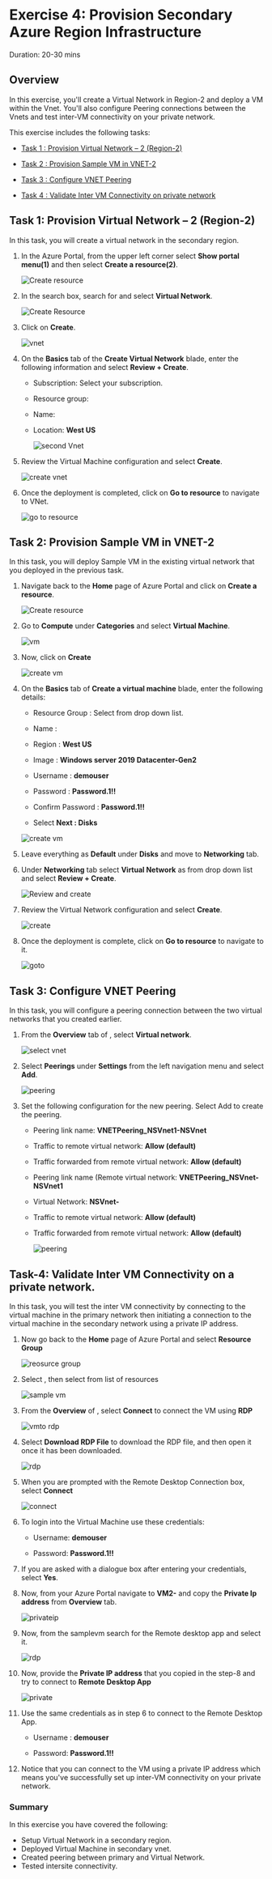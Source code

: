 # Exercise 4:  Provision Secondary Azure Region Infrastructure 
 
 Duration: 20-30 mins
 
 ## Overview
 
 In this exercise, you'll create a Virtual Network in Region-2 and deploy a VM within the Vnet. You'll also configure Peering connections between the Vnets and test inter-VM connectivity on your private network.
 
 This exercise includes the following tasks:
 
*  [Task 1 : Provision Virtual Network – 2 (Region-2)](https://github.com/CloudLabsAI-Azure/AIW-Azure-Network-Solutions/blob/main/LabFiles/4.%20Provision-secondary-azure-region-infrastructure.md#task-1-provision-virtual-network--2-region-2)

*  [Task 2 : Provision Sample VM in VNET-2](https://github.com/CloudLabsAI-Azure/AIW-Azure-Network-Solutions/blob/main/LabFiles/4.%20Provision-secondary-azure-region-infrastructure.md#task-2-provision-sample-vm-in-vnet-2)

*  [Task 3 : Configure VNET Peering](https://github.com/CloudLabsAI-Azure/AIW-Azure-Network-Solutions/blob/main/LabFiles/4.%20Provision-secondary-azure-region-infrastructure.md#task-3-configure-vnet-peering)

*  [Task 4 : Validate Inter VM Connectivity on private network](https://github.com/CloudLabsAI-Azure/AIW-Azure-Network-Solutions/blob/main/LabFiles/4.%20Provision-secondary-azure-region-infrastructure.md#task-4-validate-inter-vm-connectivity-on-a-private-network)

## Task 1: Provision Virtual Network – 2 (Region-2)

In this task, you will create a virtual network in the secondary region.

1. In the Azure Portal, from the upper left corner select **Show portal menu(1)** and then select **Create a resource(2)**.

   ![Create resource](https://github.com/CloudLabsAI-Azure/AIW-Azure-Network-Solutions/blob/main/media/createare.png?raw=true)
     
2. In the search box, search for and select **Virtual Network**.

   ![Create Resource](https://github.com/CloudLabsAI-Azure/AIW-Azure-Network-Solutions/blob/main/media/vnetsearch.png?raw=true)
      
3. Click on **Create**.

   ![vnet](https://github.com/CloudLabsAI-Azure/AIW-Azure-Network-Solutions/blob/main/media/vnet.png?raw=true)
   
3. On the **Basics** tab of the **Create Virtual Network** blade, enter the following information and select **Review + Create**.

     - Subscription: Select your subscription.

     - Resource group: **<inject key="Resource Group" enableCopy="false"/>**

     - Name: **<inject key="VnetName1" enableCopy="true"/>**

     - Location: **West US**

       ![second Vnet](https://github.com/CloudLabsAI-Azure/AIW-Azure-Network-Solutions/blob/main/media/createvnett.png?raw=true)
       
4. Review the Virtual Machine configuration and select **Create**.

   ![create vnet](https://github.com/CloudLabsAI-Azure/AIW-Azure-Network-Solutions/blob/main/media/vnet2.1.png?raw=true)
     
5. Once the deployment is completed, click on **Go to resource** to navigate to VNet.

   ![go to resource](https://github.com/CloudLabsAI-Azure/AIW-Azure-Network-Solutions/blob/main/media/createvnet2.1.png?raw=true)


## Task 2: Provision Sample VM in VNET-2

In this task, you will deploy Sample VM in the existing virtual network that you deployed in the previous task.

1. Navigate back to the **Home** page of Azure Portal and click on **Create a resource**.

     ![Create resource](https://github.com/CloudLabsAI-Azure/AIW-Azure-Network-Solutions/blob/main/media/createres.png?raw=true)
     
2. Go to **Compute** under **Categories** and select **Virtual Machine**.

     ![vm](https://github.com/CloudLabsAI-Azure/AIW-Azure-Network-Solutions/blob/main/media/selectvm.png?raw=true)
     
2. Now, click on **Create**

     ![create vm](https://github.com/CloudLabsAI-Azure/AIW-Azure-Network-Solutions/blob/main/media/vms.png?raw=true)
     
3.  On the **Basics** tab of **Create a virtual machine** blade, enter the following details:

     - Resource Group : Select **<inject key="Resource Group" enableCopy="false"/>** from drop down list.
     
     - Name : **<inject key="samplevm" enableCopy="true"/>**
     
     - Region : **West US**
     
     - Image : **Windows server 2019 Datacenter-Gen2**
     
     - Username : **demouser**
     
     - Password : **Password.1!!**
     
     - Confirm Password : **Password.1!!**
     
     - Select **Next : Disks**
     
      ![create vm](https://github.com/CloudLabsAI-Azure/AIW-Azure-Network-Solutions/blob/main/media/createVM1.png?raw=true)
      
4. Leave everything as **Default** under **Disks** and move to **Networking** tab.
	
5. Under **Networking** tab select **Virtual Network** as **<inject key="VnetName" enableCopy="false"/>** from drop down list and select **Review + Create**.

     ![Review and create](https://github.com/CloudLabsAI-Azure/AIW-Azure-Network-Solutions/blob/main/media/createVM3.png?raw=true)
     
6. Review the Virtual Network configuration and select **Create**.

     ![create](https://github.com/CloudLabsAI-Azure/AIW-Azure-Network-Solutions/blob/main/media/createSamplevm.png?raw=true)

7. Once the deployment is complete, click on **Go to resource** to navigate to it.

     ![goto](https://github.com/CloudLabsAI-Azure/AIW-Azure-Network-Solutions/blob/main/media/b.png?raw=true)


## Task 3: Configure VNET Peering

In this task, you will configure a peering connection between the two virtual networks that you created earlier.

1. From the **Overview** tab of **<inject key="samplevm" enableCopy="false"/>**, select **Virtual network**.

     ![select vnet](https://github.com/CloudLabsAI-Azure/AIW-Azure-Network-Solutions/blob/main/media/vnet6.png?raw=true)
   
2. Select **Peerings** under **Settings** from the left navigation menu and select **Add**.

     ![peering](https://github.com/CloudLabsAI-Azure/AIW-Azure-Network-Solutions/blob/main/media/peerin3.png?raw=true)
     
3. Set the following configuration for the new peering. Select Add to create the peering.

    - Peering link name: **VNETPeering_NSVnet1-NSVnet**

    - Traffic to remote virtual network: **Allow (default)**

    - Traffic forwarded from remote virtual network: **Allow (default)**

    - Peering link name (Remote virtual network: **VNETPeering_NSVnet-NSVnet1**

    - Virtual Network: **NSVnet-<inject key="DeploymentID" enableCopy="false"/>**

    - Traffic to remote virtual network: **Allow (default)**

    - Traffic forwarded from remote virtual network: **Allow (default)**

      ![peering](https://github.com/CloudLabsAI-Azure/AIW-Azure-Network-Solutions/blob/main/media/peering1.png?raw=true)


## Task-4: Validate Inter VM Connectivity on a private network. 

In this task, you will test the inter VM connectivity by connecting to the virtual machine in the primary network then initiating a connection to the virtual machine in the secondary network using a private IP address.

1. Now go back to the **Home** page of Azure Portal and select **Resource Group**

     ![reosurce group](https://github.com/CloudLabsAI-Azure/AIW-Azure-Network-Solutions/blob/main/media/resource.png?raw=true)
     
2. Select **<inject key="Resource Group" enableCopy="false"/>**, then select **<inject key="samplevm" enableCopy="false"/>** from list of resources

   ![sample vm](https://github.com/CloudLabsAI-Azure/AIW-Azure-Network-Solutions/blob/main/media/samplevm.png?raw=true)
   
3. From the **Overview** of **<inject key="samplevm" enableCopy="false"/>**, select **Connect** to connect the VM using **RDP**

     ![vmto rdp](https://github.com/CloudLabsAI-Azure/AIW-Azure-Network-Solutions/blob/main/media/connectvm.png?raw=true)
     
4. Select **Download RDP File** to download the RDP file, and then open it once it has been downloaded.

     ![rdp](https://github.com/CloudLabsAI-Azure/AIW-Azure-Network-Solutions/blob/main/media/download%20rdp.png?raw=true)
     
5. When you are prompted with the Remote Desktop Connection box, select **Connect**

     ![connect](https://github.com/CloudLabsAI-Azure/AIW-Azure-Network-Solutions/blob/main/media/connect.png?raw=true)
     
6. To login into the Virtual Machine use these credentials:

     - Username: **demouser**

     - Password: **Password.1!!**

7. If you are asked with a dialogue box after entering your credentials, select **Yes**.

8. Now, from your Azure Portal navigate to **VM2-<inject key="DeploymentID" enableCopy="false"/>** and copy the **Private Ip address** from **Overview** tab.

     ![privateip](https://github.com/CloudLabsAI-Azure/AIW-Azure-Network-Solutions/blob/main/media/privateip1.png?raw=true)
     
9. Now, from the samplevm search for the Remote desktop app and select it.

     ![rdp](https://github.com/CloudLabsAI-Azure/AIW-Azure-Network-Solutions/blob/main/media/rdpconnection.png?raw=true)
 
10. Now, provide the **Private IP address** that you copied in the step-8 and try to connect to **Remote Desktop App**

     ![private](https://github.com/CloudLabsAI-Azure/AIW-Azure-Network-Solutions/blob/main/media/rdp12.png?raw=true)
     
11. Use the same credentials as in step 6 to connect to the Remote Desktop App.

     - Username : **demouser**

     - Password: **Password.1!!**

12.  Notice that you can connect to the VM using a private IP address which means you've successfully set up inter-VM connectivity on your private network.


### Summary

In this exercise you have covered the following:

- Setup Virtual Network in a secondary region.
- Deployed Virtual Machine in secondary vnet.
- Created peering between primary and Virtual Network.
- Tested intersite connectivity.
